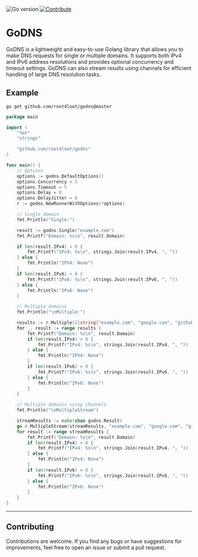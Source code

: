 ![Go version](https://img.shields.io/badge/Go-v1.19-blue.svg) [![Contribute](https://img.shields.io/badge/Contribute-Welcome-green.svg)](CONTRIBUTING.md)

# GoDNS

GoDNS is a lightweight and easy-to-use Golang library that allows you to make DNS requests for single or multiple domains. It supports both IPv4 and IPv6 address resolutions and provides optional concurrency and timeout settings. GoDNS can also stream results using channels for efficient handling of large DNS resolution tasks.

## Example
```
go get github.com/root4loot/godns@master
```

```go
package main

import (
	"fmt"
	"strings"

	"github.com/root4loot/godns"
)

func main() {
	// Options
	options := godns.DefaultOptions()
	options.Concurrency = 5
	options.Timeout = 5
	options.Delay = 0
	options.DelayJitter = 0
	r := godns.NewRunnerWithOptions(*options)

	// Single domain
	fmt.Println("Single:")

	result := godns.Single("example.com")
	fmt.Printf("Domain: %s\n", result.Domain)

	if len(result.IPv4) > 0 {
		fmt.Printf("IPv4: %s\n", strings.Join(result.IPv4, ", "))
	} else {
		fmt.Println("IPV4: None")
	}
	if len(result.IPv6) > 0 {
		fmt.Printf("IPv6: %s\n", strings.Join(result.IPv6, ", "))
	} else {
		fmt.Println("IPv6: None")
	}

	// Multiple domains
	fmt.Println("\nMultiple:")

	results := r.Multiple([]string{"example.com", "google.com", "github.com"})
	for _, result := range results {
		fmt.Printf("Domain: %s\n", result.Domain)
		if len(result.IPv4) > 0 {
			fmt.Printf("IPv4: %s\n", strings.Join(result.IPv4, ", "))
		} else {
			fmt.Println("IPV4: None")
		}
		if len(result.IPv6) > 0 {
			fmt.Printf("IPv6: %s\n", strings.Join(result.IPv6, ", "))
		} else {
			fmt.Println("IPv6: None")
		}
	}

	// Multiple domains using channels
	fmt.Println("\nMultipleStream")

	streamResults := make(chan godns.Result)
	go r.MultipleStream(streamResults, "example.com", "google.com", "github.com")
	for result := range streamResults {
		fmt.Printf("Domain: %s\n", result.Domain)
		if len(result.IPv4) > 0 {
			fmt.Printf("IPv4: %s\n", strings.Join(result.IPv4, ", "))
		} else {
			fmt.Println("IPv4: None")
		}
		if len(result.IPv6) > 0 {
			fmt.Printf("IPv6: %s\n", strings.Join(result.IPv6, ", "))
		} else {
			fmt.Println("IPv6: None")
		}
	}
}
```

---

## Contributing

Contributions are welcome. If you find any bugs or have suggestions for improvements, feel free to open an issue or submit a pull request.
